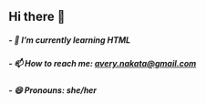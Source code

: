 ## Hi there 👋
##### - 🌱 I’m currently learning HTML
##### - 📫 How to reach me: avery.nakata@gmail.com
##### - 😄 Pronouns: she/her


<!--
**averynakata/averynakata** is a ✨ _special_ ✨ repository because its `README.md` (this file) appears on your GitHub profile.

Here are some ideas to get you started:

- 🔭 I’m currently working on ...
- 🌱 I’m currently learning HTML
- 👯 I’m looking to collaborate on ...
- 🤔 I’m looking for help with ...
- 💬 Ask me about ...
- 📫 How to reach me: avery.nakata@gmail.com
- 😄 Pronouns: she/her
- ⚡ Fun fact: ...
-->
